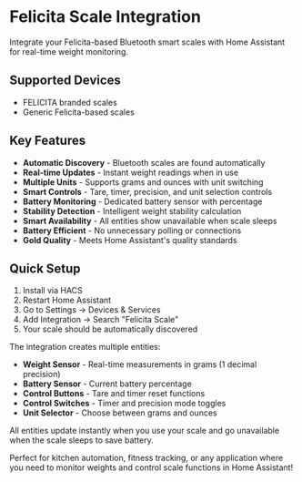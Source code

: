 # Felicita Scale Integration

Integrate your Felicita-based Bluetooth smart scales with Home Assistant for real-time weight monitoring.

## Supported Devices

- FELICITA branded scales
- Generic Felicita-based scales

## Key Features

- **Automatic Discovery** - Bluetooth scales are found automatically
- **Real-time Updates** - Instant weight readings when in use  
- **Multiple Units** - Supports grams and ounces with unit switching
- **Smart Controls** - Tare, timer, precision, and unit selection controls
- **Battery Monitoring** - Dedicated battery sensor with percentage
- **Stability Detection** - Intelligent weight stability calculation
- **Smart Availability** - All entities show unavailable when scale sleeps
- **Battery Efficient** - No unnecessary polling or connections
- **Gold Quality** - Meets Home Assistant's quality standards

## Quick Setup

1. Install via HACS
2. Restart Home Assistant  
3. Go to Settings → Devices & Services
4. Add Integration → Search "Felicita Scale"
5. Your scale should be automatically discovered

The integration creates multiple entities:
- **Weight Sensor** - Real-time measurements in grams (1 decimal precision)
- **Battery Sensor** - Current battery percentage 
- **Control Buttons** - Tare and timer reset functions
- **Control Switches** - Timer and precision mode toggles
- **Unit Selector** - Choose between grams and ounces

All entities update instantly when you use your scale and go unavailable when the scale sleeps to save battery.

Perfect for kitchen automation, fitness tracking, or any application where you need to monitor weights and control scale functions in Home Assistant!